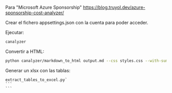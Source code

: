 Para "Microsoft Azure Sponsorship"
<https://blog.truyol.dev/azure-sponsorship-cost-analyzer/>

Crear el fichero appsettings.json con la cuenta para poder acceder.

Ejecutar:

```bash
canalyzer
```

Convertir a HTML:

```bash
python canalyzer/markdown_to_html output.md --css styles.css --with-summary
```

Generar un xlsx con las tablas:

````
extract_tables_to_excel.py`
```
```
````
